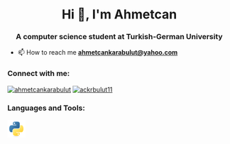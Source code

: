 
<h1 align="center">Hi 👋, I'm Ahmetcan</h1>
<h3 align="center">A computer science student at Turkish-German University</h3>

- 📫 How to reach me **ahmetcankarabulut@yahoo.com**

<h3 align="left">Connect with me:</h3>
<p align="left">
<a href="https://linkedin.com/in/ahmetcankarabulut" target="blank"><img align="center" src="https://raw.githubusercontent.com/rahuldkjain/github-profile-readme-generator/master/src/images/icons/Social/linked-in-alt.svg" alt="ahmetcankarabulut" height="30" width="40" /></a>
<a href="https://www.hackerrank.com/ackrbulut11" target="blank"><img align="center" src="https://raw.githubusercontent.com/rahuldkjain/github-profile-readme-generator/master/src/images/icons/Social/hackerrank.svg" alt="ackrbulut11" height="30" width="40" /></a>
</p>

<h3 align="left">Languages and Tools:</h3>
<p align="left"> <a href="https://www.python.org" target="_blank" rel="noreferrer"> <img src="https://raw.githubusercontent.com/devicons/devicon/master/icons/python/python-original.svg" alt="python" width="40" height="40"/> </a> </p>
